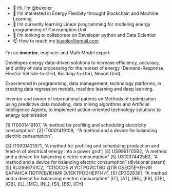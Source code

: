- 👋 Hi, I’m @buxoler
- 👀 I’m interested in Energy Flexibity throught Blockchain and Machine Learning
- 🌱 I’m currently learning Linear programming for modeling energy programming of Consumption Unit
- 💞️ I’m looking to collaborate on Developer python and Data Scientist
- 📫 How to reach me buxoler@gmail.com

<!---
Buxoler/Buxoler is a ✨ special ✨ repository because its `README.md` (this file) appears on your GitHub profile.
You can click the Preview link to take a look at your changes.
--->
I'm an **inventor**, engineer and Math Model expert.

Developes energy data-driven solutions to increase efficiency, accuracy, and utility of data processing for the market of energy (Demand-Response, Electric Vehicle-to-Grid, Building-to-Grid, Neural Grid).

Experienced in programming, data management, technology platforms, in creating data regression models, machine learning and deep learning.

Inventor and owner of international patents on Methods of optimization using predictive data modeling, data mining algorithms and Artificial Intelligence Agents, to implement action-oriented technology solutions to energy optimization

[1] IT0001419107, “A method for profiling and scheduling electricity consumption”.
[2] IT0001419109, -“A method and a device for balancing electric consumption”.

[3] IT0001421371, “A method for profiling and scheduling production and feed-in of electrical energy into a power grid”;
[4] US9991705B2, “A method and a device for balancing electric consumption”
[5] US10374425B2, “A method and a device for balancing electric consumption” (divisional patent)
[5] RU2666751C2,  “СПОСОБ И УСТРОЙСТВО ДЛЯ ОБЕСПЕЧЕНИЯ БАЛАНСА ПОТРЕБЛЕНИЯ ЭЛЕКТРОЭНЕРГИИ”.
[6] EP3028361, “A method and a device for balancing electric consumption” [IT], [AT], [BE], [FR], [DE], [GB], [IL], [MC], [NL], [SI], [ES], [CH]
